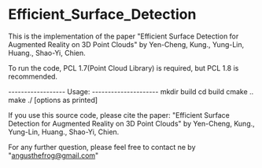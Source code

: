 # Efficient_Surface_Detection
This is the implementation of the paper "Efficient Surface Detection for Augmented Reality on 3D Point Clouds" by Yen-Cheng, Kung., Yung-Lin, Huang., Shao-Yi, Chien.

To run the code,
PCL 1.7(Point Cloud Library) is required,
but PCL 1.8 is recommended.

------------------ Usage: ---------------------
mkdir build
cd build
cmake ..
make
./<EXECUTION> [options as printed]


If you use this source code, please cite the paper: "Efficient Surface Detection for Augmented Reality on 3D Point Clouds" by Yen-Cheng, Kung., Yung-Lin, Huang., Shao-Yi, Chien.

For any further question,
please feel free to contact ne by "angusthefrog@gmail.com"
